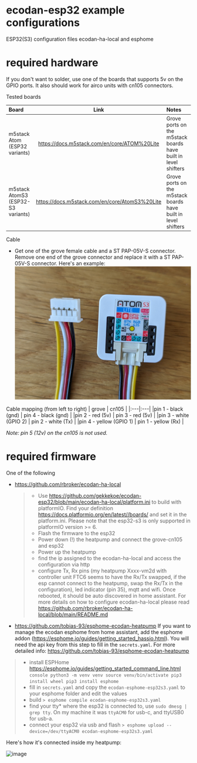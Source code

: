 # ecodan-esp32 example configurations
ESP32(S3) configuration files ecodan-ha-local and esphome

# required hardware
If you don't want to solder, use one of the boards that supports 5v on the GPIO ports. It also should work for airco units with cn105 connectors.

Tested boards

| Board | Link | Notes |
|:---|:----:|:---|
| m5stack Atom (ESP32 variants) | https://docs.m5stack.com/en/core/ATOM%20Lite | Grove ports on the m5stack boards have built in level shifters |
| m5stack AtomS3 (ESP32-S3 variants) | https://docs.m5stack.com/en/core/AtomS3%20Lite | Grove ports on the m5stack boards have built in level shifters |

Cable
* Get one of the grove female cable and a ST PAP-05V-S connector. Remove one end of the grove connector and replace it with a ST PAP-05V-S connector. Here's an example:
![image](https://github.com/gekkekoe/ecodan-esp32/blob/main/img/m5stack_cn105.jpg?raw=true)

Cable mapping (from left to right)
| grove | cn105 |
|:---|:---|
|pin 1 - black (gnd) | pin 4 - black (gnd) |
|pin 2 - red (5v) | pin 3 - red (5v) |
|pin 3 - white (GPIO 2) | pin 2 - white (Tx) |
|pin 4 - yellow (GPIO 1) | pin 1 - yellow (Rx) |

*Note: pin 5 (12v) on the cn105 is not used.*

# required firmware
One of the following
* https://github.com/rbroker/ecodan-ha-local
  > * Use https://github.com/gekkekoe/ecodan-esp32/blob/main/ecodan-ha-local/platform.ini to build with platformIO. Find your definition https://docs.platformio.org/en/latest//boards/ and set it in the platform.ini. Please note that the esp32-s3 is only supported in platformIO version >= 6.
  > * Flash the firmware to the esp32
  > * Power down (!) the heatpump and connect the grove-cn105 and esp32
  > * Power up the heatpump 
  > * find the ip assigned to the ecodan-ha-local and access the configuration via http
  > * configure Tx, Rx pins (my heatpump Xxxx-vm2d with controller unit FTC6 seems to have the Rx/Tx swapped, if the esp cannot connect to the heatpump, swap the Rx/Tx in the configuration), led indicator (pin 35), mqtt and wifi. Once rebooted, it should be auto discovered in home assistant. For more details on how to configure ecodan-ha-local please read https://github.com/rbroker/ecodan-ha-local/blob/main/README.md

* https://github.com/tobias-93/esphome-ecodan-heatpump
If you want to manage the ecodan esphome from home assistant, add the esphome addon (https://esphome.io/guides/getting_started_hassio.html). You will need the api key from this step to fill in the `secrets.yaml`. For more detailed info: https://github.com/tobias-93/esphome-ecodan-heatpump
> * install ESPHome https://esphome.io/guides/getting_started_command_line.html
    ```console
    python3 -m venv venv
    source venv/bin/activate
    pip3 install wheel
    pip3 install esphome
    ```
> * fill in `secrets.yaml` and copy the `ecodan-esphome-esp32s3.yaml` to your esphome folder and edit the values
> * build
```> esphome compile ecodan-esphome-esp32s3.yaml```
> * find your tty* where the esp32 is connected to, use `sudo dmesg | grep tty`. On my machine it was `ttyACM0` for usb-c, and ttyUSB0 for usb-a.
> * connect your esp32 via usb and flash
```> esphome upload --device=/dev/ttyACM0 ecodan-esphome-esp32s3.yaml```


Here's how it's connected inside my heatpump:

![image](https://github.com/gekkekoe/ecodan-esp32/blob/main/img/m5stack_installed.jpg?raw=true)